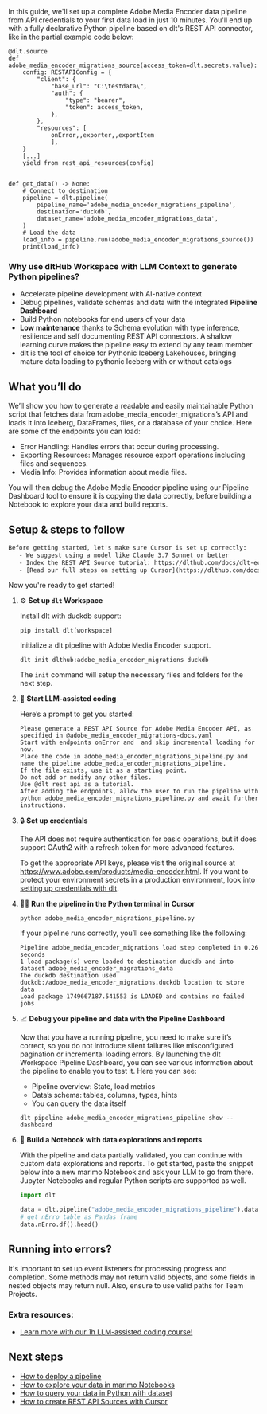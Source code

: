In this guide, we'll set up a complete Adobe Media Encoder data pipeline from API credentials to your first data load in just 10 minutes. You'll end up with a fully declarative Python pipeline based on dlt's REST API connector, like in the partial example code below:

```python-outcome
@dlt.source
def adobe_media_encoder_migrations_source(access_token=dlt.secrets.value):
    config: RESTAPIConfig = {
        "client": {
            "base_url": "C:\testdata\",
            "auth": {
                "type": "bearer",
                "token": access_token,
            },
        },
        "resources": [
            onError,,exporter,,exportItem
            ],
    }
    [...]
    yield from rest_api_resources(config)


def get_data() -> None:
    # Connect to destination
    pipeline = dlt.pipeline(
        pipeline_name='adobe_media_encoder_migrations_pipeline',
        destination='duckdb',
        dataset_name='adobe_media_encoder_migrations_data', 
    )
    # Load the data
    load_info = pipeline.run(adobe_media_encoder_migrations_source())
    print(load_info) 
```

### Why use dltHub Workspace with LLM Context to generate Python pipelines?

- Accelerate pipeline development with AI-native context
- Debug pipelines, validate schemas and data with the integrated **Pipeline Dashboard**
- Build Python notebooks for end users of your data
- **Low maintenance** thanks to Schema evolution with type inference, resilience and self documenting REST API connectors. A shallow learning curve makes the pipeline easy to extend by any team member
- dlt is the tool of choice for Pythonic Iceberg Lakehouses, bringing mature data loading to pythonic Iceberg with or without catalogs

## What you’ll do

We’ll show you how to generate a readable and easily maintainable Python script that fetches data from adobe_media_encoder_migrations’s API and loads it into Iceberg, DataFrames, files, or a database of your choice. Here are some of the endpoints you can load:

- Error Handling: Handles errors that occur during processing.
- Exporting Resources: Manages resource export operations including files and sequences.
- Media Info: Provides information about media files.

You will then debug the Adobe Media Encoder pipeline using our Pipeline Dashboard tool to ensure it is copying the data correctly, before building a Notebook to explore your data and build reports.

## Setup & steps to follow

```default
Before getting started, let's make sure Cursor is set up correctly:
   - We suggest using a model like Claude 3.7 Sonnet or better
   - Index the REST API Source tutorial: https://dlthub.com/docs/dlt-ecosystem/verified-sources/rest_api/ and add it to context as **@dlt rest api**
   - [Read our full steps on setting up Cursor](https://dlthub.com/docs/dlt-ecosystem/llm-tooling/cursor-restapi#23-configuring-cursor-with-documentation)
```

Now you're ready to get started!

1. ⚙️ **Set up `dlt` Workspace**
    
    Install dlt with duckdb support:
    ```shell
    pip install dlt[workspace]
    ```

    Initialize a dlt pipeline with Adobe Media Encoder support.
    ```shell
    dlt init dlthub:adobe_media_encoder_migrations duckdb
    ```

    The `init` command will setup the necessary files and folders for the next step.
    
2. 🤠 **Start LLM-assisted coding**
    
    Here’s a prompt to get you started:
    
    ```prompt
    Please generate a REST API Source for Adobe Media Encoder API, as specified in @adobe_media_encoder_migrations-docs.yaml 
    Start with endpoints onError and  and skip incremental loading for now. 
    Place the code in adobe_media_encoder_migrations_pipeline.py and name the pipeline adobe_media_encoder_migrations_pipeline. 
    If the file exists, use it as a starting point. 
    Do not add or modify any other files. 
    Use @dlt rest api as a tutorial. 
    After adding the endpoints, allow the user to run the pipeline with python adobe_media_encoder_migrations_pipeline.py and await further instructions.
    ```

    
3. 🔒 **Set up credentials** 
    
    The API does not require authentication for basic operations, but it does support OAuth2 with a refresh token for more advanced features.
    
    To get the appropriate API keys, please visit the original source at https://www.adobe.com/products/media-encoder.html.
    If you want to protect your environment secrets in a production environment, look into [setting up credentials with dlt](https://dlthub.com/docs/walkthroughs/add_credentials).
    
4. 🏃‍♀️ **Run the pipeline in the Python terminal in Cursor**
    
    ```shell
    python adobe_media_encoder_migrations_pipeline.py
    ```
    
    If your pipeline runs correctly, you’ll see something like the following:
    
    ```shell
    Pipeline adobe_media_encoder_migrations load step completed in 0.26 seconds
    1 load package(s) were loaded to destination duckdb and into dataset adobe_media_encoder_migrations_data
    The duckdb destination used duckdb:/adobe_media_encoder_migrations.duckdb location to store data
    Load package 1749667187.541553 is LOADED and contains no failed jobs
    ```
    
5. 📈 **Debug your pipeline and data with the Pipeline Dashboard**

    Now that you have a running pipeline, you need to make sure it’s correct, so you do not introduce silent failures like misconfigured pagination or incremental loading errors. By launching the dlt Workspace Pipeline Dashboard, you can see various information about the pipeline to enable you to test it. Here you can see:
    - Pipeline overview: State, load metrics
    - Data’s schema: tables, columns, types, hints
    - You can query the data itself
    
    ```shell
    dlt pipeline adobe_media_encoder_migrations_pipeline show --dashboard
    ```
    
6. 🐍 **Build a Notebook with data explorations and reports**

    With the pipeline and data partially validated, you can continue with custom data explorations and reports. To get started, paste the snippet below into a new marimo Notebook and ask your LLM to go from there. Jupyter Notebooks and regular Python scripts are supported as well.

    
    ```python
    import dlt

   data = dlt.pipeline("adobe_media_encoder_migrations_pipeline").dataset()
   # get nErro table as Pandas frame
   data.nErro.df().head()
    ```

## Running into errors?

It's important to set up event listeners for processing progress and completion. Some methods may not return valid objects, and some fields in nested objects may return null. Also, ensure to use valid paths for Team Projects.

### Extra resources:

- [Learn more with our 1h LLM-assisted coding course!](https://www.youtube.com/watch?v=GGid70rnJuM)

## Next steps

- [How to deploy a pipeline](https://dlthub.com/docs/walkthroughs/deploy-a-pipeline)
- [How to explore your data in marimo Notebooks](https://dlthub.com/docs/general-usage/dataset-access/marimo)
- [How to query your data in Python with dataset](https://dlthub.com/docs/general-usage/dataset-access/dataset)
- [How to create REST API Sources with Cursor](https://dlthub.com/docs/dlt-ecosystem/llm-tooling/cursor-restapi)